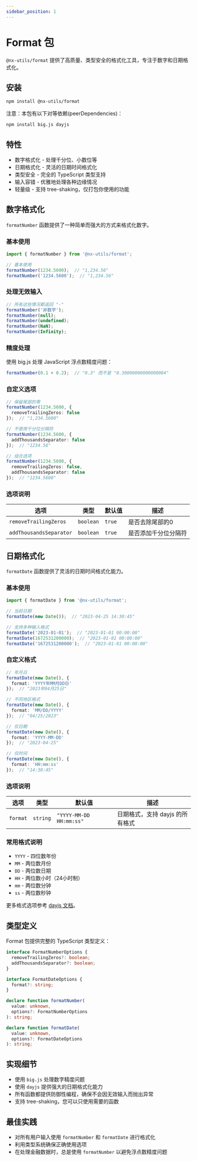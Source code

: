 ```yaml
---
sidebar_position: 1
---
```


# Format 包

`@nx-utils/format` 提供了高质量、类型安全的格式化工具，专注于数字和日期格式化。

## 安装

```bash
npm install @nx-utils/format
```

注意：本包有以下对等依赖(peerDependencies)：

```bash
npm install big.js dayjs
```

## 特性

- 数字格式化 - 处理千分位、小数位等
- 日期格式化 - 灵活的日期时间格式化
- 类型安全 - 完全的 TypeScript 类型支持
- 输入容错 - 优雅地处理各种边缘情况
- 轻量级 - 支持 tree-shaking，仅打包你使用的功能

## 数字格式化

`formatNumber` 函数提供了一种简单而强大的方式来格式化数字。

### 基本使用

```typescript
import { formatNumber } from '@nx-utils/format';

// 基本使用
formatNumber(1234.5600);  // "1,234.56"
formatNumber('1234.5600');  // "1,234.56"
```

### 处理无效输入

```typescript
// 所有这些情况都返回 "-"
formatNumber('非数字');
formatNumber(null);
formatNumber(undefined);
formatNumber(NaN);
formatNumber(Infinity);
```

### 精度处理

使用 big.js 处理 JavaScript 浮点数精度问题：

```typescript
formatNumber(0.1 + 0.2);  // "0.3" 而不是 "0.30000000000000004"
```

### 自定义选项

```typescript
// 保留尾部的零
formatNumber(1234.5600, { 
  removeTrailingZeros: false 
});  // "1,234.5600"

// 不使用千分位分隔符
formatNumber(1234.5600, { 
  addThousandsSeparator: false 
});  // "1234.56"

// 组合选项
formatNumber(1234.5600, { 
  removeTrailingZeros: false, 
  addThousandsSeparator: false 
});  // "1234.5600"
```

### 选项说明

| 选项 | 类型 | 默认值 | 描述 |
| --- | --- | --- | --- |
| `removeTrailingZeros` | `boolean` | `true` | 是否去除尾部的0 |
| `addThousandsSeparator` | `boolean` | `true` | 是否添加千分位分隔符 |

## 日期格式化

`formatDate` 函数提供了灵活的日期时间格式化能力。

### 基本使用

```typescript
import { formatDate } from '@nx-utils/format';

// 当前日期
formatDate(new Date());  // "2023-04-25 14:30:45"

// 支持多种输入格式
formatDate('2023-01-01');  // "2023-01-01 00:00:00"
formatDate(1672531200000);  // "2023-01-01 00:00:00"
formatDate('1672531200000');  // "2023-01-01 00:00:00"
```

### 自定义格式

```typescript
// 年月日
formatDate(new Date(), { 
  format: 'YYYY年MM月DD日' 
});  // "2023年04月25日"

// 不同地区格式
formatDate(new Date(), { 
  format: 'MM/DD/YYYY' 
});  // "04/25/2023"

// 仅日期
formatDate(new Date(), { 
  format: 'YYYY-MM-DD' 
});  // "2023-04-25"

// 仅时间
formatDate(new Date(), { 
  format: 'HH:mm:ss' 
});  // "14:30:45"
```

### 选项说明

| 选项 | 类型 | 默认值 | 描述 |
| --- | --- | --- | --- |
| `format` | `string` | `"YYYY-MM-DD HH:mm:ss"` | 日期格式，支持 dayjs 的所有格式 |

### 常用格式说明

- `YYYY` - 四位数年份
- `MM` - 两位数月份
- `DD` - 两位数日期
- `HH` - 两位数小时（24小时制）
- `mm` - 两位数分钟
- `ss` - 两位数秒钟

更多格式选项参考 [dayjs 文档](https://day.js.org/docs/en/display/format)。

## 类型定义

Format 包提供完整的 TypeScript 类型定义：

```typescript
interface FormatNumberOptions {
  removeTrailingZeros?: boolean;
  addThousandsSeparator?: boolean;
}

interface FormatDateOptions {
  format?: string;
}

declare function formatNumber(
  value: unknown, 
  options?: FormatNumberOptions
): string;

declare function formatDate(
  value: unknown, 
  options?: FormatDateOptions
): string;
```

## 实现细节

- 使用 `big.js` 处理数字精度问题
- 使用 `dayjs` 提供强大的日期格式化能力
- 所有函数都提供防御性编程，确保不会因无效输入而抛出异常
- 支持 tree-shaking，您可以只使用需要的函数

## 最佳实践

- 对所有用户输入使用 `formatNumber` 和 `formatDate` 进行格式化
- 利用类型系统确保正确使用选项
- 在处理金融数据时，总是使用 `formatNumber` 以避免浮点数精度问题 